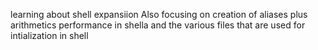 learning about shell expansiion
Also focusing on creation of aliases
plus arithmetics performance in shella 
and the various files that are used for intialization in shell
